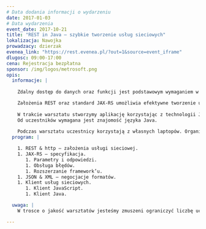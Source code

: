 ```yaml
---
# Data dodania informacji o wydarzeniu
date: 2017-01-03
# Data wydarzenia
event_date: 2017-10-21
title: "REST in Java – szybkie tworzenie usług sieciowych"
lokalizacja: Nawojka
prowadzacy: dzierzak
evenea_link: "https://rest.evenea.pl/?out=1&source=event_iframe"
dlugosc: 09:00-17:00
cena: Rejestracja bezpłatna
sponsor: /img/logos/metrosoft.png
opis:
  informacje: |
    
    Zdalny dostęp do danych oraz funkcji jest podstawowym wymaganiem w większości nowoczesnych systemów. Skupieni na realizacji logiki biznesowej potrzebujemy platformy realizującej techniczne aspekty usług sieciowych. 

    Założenia REST oraz standard JAX-RS umożliwia efektywne tworzenie usług w języku Java. Prostota konfiguracji oraz możliwość integracji z pozostałymi technologiami Java Enterprise Edition czynią ją popularnym wyborem.
    
    W trakcie warsztatu stworzymy aplikację korzystając z technologii JAX-RS dzięki czemu nauczymy się efektywnie realizować standardowe wymagania.
    Od uczestników wymagana jest znajomość języka Java.
    
    Podczas warsztatu uczestnicy korzystają z własnych laptopów. Organizator zapewnia kawę herbatę oraz pizzę w porze lunchowej.
  program: |

    1. REST & http – założenia usługi sieciowej.
    1. JAX-RS – specyfikacja. 
       1. Parametry i odpowiedzi.
       1. Obsługa błędów.
       1. Rozszerzanie framework’u.
    1. JSON & XML – negocjacje formatów.
    1. Klient usług sieciowych.
       1. Klient JavaScript.
       1. Klient Java.

  uwaga: |
    W trosce o jakość warsztatów jesteśmy zmuszeni ograniczyć liczbę uczestników. **Kwalifikacja odbywa się na podstawie odpowiedzi udzielonych w formularzu zgłoszeniowym oraz - w dalszym kroku - kolejności zgłoszeń.** Potwierdzenie udziału w warsztatach wraz z instrukcją przygotowania środowiska otrzymasz najpóźniej na 7 dni przed planowaną datą wydarzenia.

---
```

